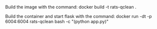 Build the image with the command: docker build -t rats-qclean .

Build the container and start flask with the command:  docker run -dt -p 6004:6004 rats-qclean bash -c "(python app.py)"

